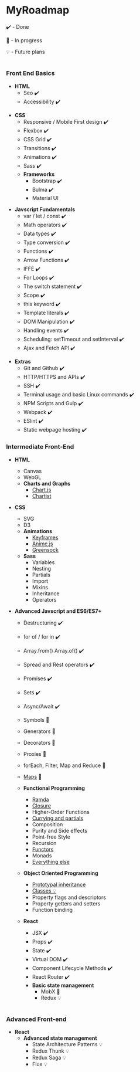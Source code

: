 # MyRoadmap

✔️ - Done

🚧 - In progress

💡 - Future plans


#


### Front End Basics

* **HTML**
    - Seo ✔️
    - Accessibility ✔️ 
- **CSS**
  - Responsive / Mobile First design ✔️
  - Flexbox ✔️
  - CSS Grid ✔️
  - Transitions ✔️
  - Animations ✔️
  - Sass ✔️
  - **Frameworks**
    - Bootstrap ✔️
    - Bulma ✔️
    - Material UI



* **Javscript Fundamentals**
  - var / let / const ✔️
  - Math operators ✔️
  - Data types ✔️
  - Type conversion ✔️
  - Functions ✔️
  - Arrow Functions ✔️
  - IFFE ✔️
  - For Loops ✔️
  - The switch statement ✔️
  - Scope ✔️
  - this keyword ✔️
  - Template literals ✔️
  - DOM Manipulation ✔️
  - Handling events ✔️  
  - Scheduling: setTimeout and setInterval ✔️
  - Ajax and Fetch API ✔️
  
  
- **Extras**
  - Git and Github ✔️
  - HTTP/HTTPS and APIs ✔️
  - SSH ✔️
  - Terminal usage and basic Linux commands ✔️
  - NPM Scripts and Gulp ✔️
  - Webpack ✔️
  - ESlint ✔️
  - Static webpage hosting ✔️







### Intermediate Front-End 


- **HTML**
  - Canvas
  - WebGL
  - **Charts and Graphs**
    - [Chart.js](https://www.chartjs.org/)
    - [Chartist](https://gionkunz.github.io/chartist-js/)
 
 
- **CSS**
  - SVG
  - D3
  - **Animations**
    - [Keyframes](https://developer.mozilla.org/en-US/docs/Web/CSS/CSS_Animations/Using_CSS_animations)
    - [Anime.js](http://animejs.com/)
    - [Greensock](https://greensock.com/)
  - **Sass**
    - Variables
    - Nesting
    - Partials
    - Import
    - Mixins
    - Inheritance
    - Operators



- **Advanced Javscript and ES6/ES7+**
  - Destructuring  ✔️
  - for of / for in ✔️
  - Array.from() Array.of() ✔️
  - Spread and Rest operators ✔️
  - Promises ✔️
  - Sets ✔️
  - Async/Await ✔️
  - Symbols 🚧 
  - Generators 🚧 
  - Decorators 🚧
  - Proxies 🚧 
  - forEach, Filter, Map and Reduce  🚧
  - [Maps](https://developer.mozilla.org/en-US/docs/Web/JavaScript/Reference/Global_Objects/Array/map) 🚧 
   
    
  - **Functional Programming**
    - [Ramda](https://ramdajs.com/)
    - [Closure](https://stackoverflow.com/questions/111102/how-do-javascript-closures-work)
    - Higher-Order Functions
    - [Currying and partials](https://javascript.info/currying-partials)
    - Composition
    - Purity and Side effects
    - Point-free Style
    - Recursion
    - [Functors](https://hackernoon.com/functors-in-javascript-20a647b8f39f)
    - Monads
    -  [Everything else](https://github.com/hemanth/functional-programming-jargon)


  - **Object Oriented Programming** 
    - [Prototypal inheritance](https://developer.mozilla.org/en-US/docs/Web/JavaScript/Inheritance_and_the_prototype_chain)
    - [Classes 💡](https://javascript.info/class)
    - Property flags and descriptors
    - Property getters and setters
    - Function binding
  - **React**
    - JSX  ✔️
    - Props ✔️
    - State ✔️
    - Virtual DOM ✔️
    - Component Lifecycle Methods ✔️
    - React Router ✔️
    - **Basic state management**
      - MobX 🚧
      - Redux 💡 

    
 #
 
 
 ### Advanced Front-end
 
 - **React**
   - **Advanced state management**
     - State Architecture Patterns 💡
     - Redux Thunk 💡
     - Redux Saga 💡
     - Flux 💡

